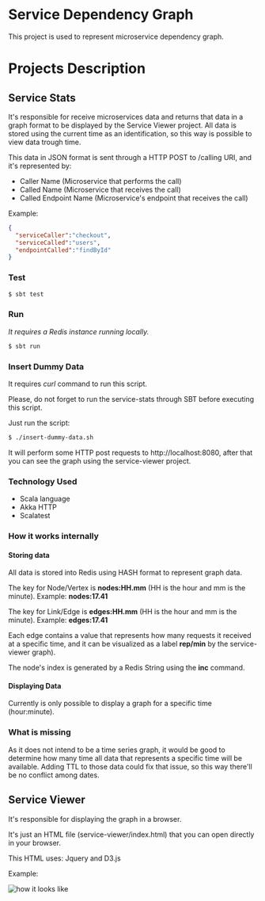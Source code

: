 Service Dependency Graph
====

This project is used to represent microservice dependency graph.


# Projects Description


## Service Stats


It's responsible for receive microservices data and returns that data in a graph format to be displayed by the Service Viewer project. All data is stored using the current time as an identification, so this way is possible to view data trough time.


This data in JSON format is sent through a HTTP POST to /calling URI, and it's represented by:

* Caller Name (Microservice that performs the call)
* Called Name (Microservice that receives the call)
* Called Endpoint Name (Microservice's endpoint that receives the call)


Example:

```json
{
  "serviceCaller":"checkout",
  "serviceCalled":"users",
  "endpointCalled":"findById"
}
```


### Test

```sh
$ sbt test
```


### Run

*It requires a Redis instance running locally.*


```sh
$ sbt run
```


### Insert Dummy Data

It requires *curl* command to run this script.

Please, do not forget to run the service-stats through SBT before executing this script.


Just run the script:

```sh
$ ./insert-dummy-data.sh
```

It will perform some HTTP post requests to http://localhost:8080, after that you can see the graph using the service-viewer project.


### Technology Used


* Scala language
* Akka HTTP
* Scalatest


### How it works internally


#### Storing data


All data is stored into Redis using HASH format to represent graph data.

The key for Node/Vertex is **nodes:HH.mm** (HH is the hour and mm is the minute). Example: **nodes:17.41**

The key for Link/Edge is **edges:HH.mm** (HH is the hour and mm is the minute). Example: **edges:17.41**

Each edge contains a value that represents how many requests it received at a specific time,
and it can be visualized as a label **rep/min** by the service-viewer graph).

The node's index is generated by a Redis String using the **inc** command.


#### Displaying Data


Currently is only possible to display a graph for a specific time (hour:minute).


### What is missing


As it does not intend to be a time series graph, it would be good to determine how many time all data that represents a specific time will be available. Adding TTL to those data could fix that issue, so this way there'll be no conflict among dates.


## Service Viewer


It's responsible for displaying the graph in a browser.

It's just an HTML file (service-viewer/index.html) that you can open directly in your browser.

This HTML uses: Jquery and D3.js


Example:

![how it looks like](https://raw.githubusercontent.com/rlazoti/microservice-dependency-graph/master/service-viewer/screenshot.png)